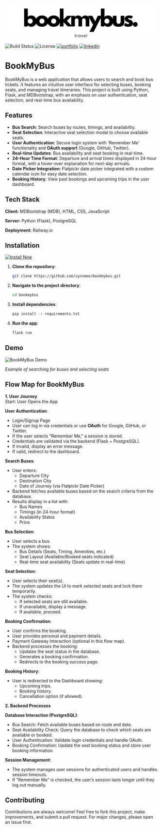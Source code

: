 
![Logo](https://github.com/syncmee/bookmybus/blob/main/static/logos/bmb_logo.png?raw=true)

![Build Status](https://img.shields.io/badge/build-passing-brightgreen) ![License](https://img.shields.io/badge/license-MIT-blue)
[![portfolio](https://img.shields.io/badge/my_portfolio-000?style=for-the-badge&logo=ko-fi&logoColor=white)](https://github.com/syncmee/)
[![linkedin](https://img.shields.io/badge/linkedin-0A66C2?style=for-the-badge&logo=linkedin&logoColor=white)](https://www.linkedin.com/in/rohittalukdar)

# BookMyBus

BookMyBus is a web application that allows users to search and book bus tickets. It features an intuitive user interface for selecting buses, booking seats, and managing travel itineraries. This project is built using Python, Flask, and MDBootstrap, with an emphasis on user authentication, seat selection, and real-time bus availability.

## Features

- **Bus Search**: Search buses by routes, timings, and availability.
- **Seat Selection**: Interactive seat selection modal to choose available seats.
- **User Authentication**: Secure login system with 'Remember Me' functionality and **OAuth support** (Google, GitHub, Twitter).
- **Real-time Updates**: Bus availability and seat booking in real-time.
- **24-Hour Time Format**: Departure and arrival times displayed in 24-hour format, with a hover-over explanation for next-day arrivals.
- **Date Picker Integration**: Flatpickr date picker integrated with a custom calendar icon for easy date selection.
- **Booking History**: View past bookings and upcoming trips in the user dashboard.

## Tech Stack

**Client:** MDBootstrap (MDB), HTML, CSS, JavaScript

**Server:** Python (Flask), PostgreSQL

**Deployment:** Railway.io

## Installation

[![Install Now](https://img.shields.io/badge/install-now-green.svg)](https://github.com/syncmee/bookmybus)

1. **Clone the repository**:
   ```bash
   git clone https://github.com/syncmee/bookmybus.git
   ```
2. **Navigate to the project directory**: 
   ```bash
   cd bookmybus
   ```
3. **Install dependencies**:
   ```bash
   pip install -r requirements.txt
   ```
4. **Run the app**:
   ```bash
   flask run
   ```

## Demo

![BookMyBus Demo](path-to-demo/demo.gif)

_Example of searching for buses and selecting seats_

## Flow Map for BookMyBus

**1. User Journey**  
Start: User Opens the App  

**User Authentication**:
- Login/Signup Page
- User can log in via credentials or use **OAuth** for Google, GitHub, or Twitter.
- If the user selects "Remember Me," a session is stored.
- Credentials are validated via the backend (Flask + PostgreSQL).
- If invalid, display an error message.
- If valid, redirect to the dashboard.

**Search Buses**:
- User enters:
  - Departure City
  - Destination City
  - Date of Journey (via Flatpickr Date Picker)
- Backend fetches available buses based on the search criteria from the database.
- Results display in a list with:
  - Bus Names
  - Timings (in 24-hour format)
  - Availability Status
  - Price

**Bus Selection**:
- User selects a bus.
- The system shows:
  - Bus Details (Seats, Timing, Amenities, etc.)
  - Seat Layout (Available/Booked seats indicated)
  - Real-time seat availability (Seats update in real-time)

**Seat Selection**:
- User selects their seat(s).
- The system updates the UI to mark selected seats and lock them temporarily.
- The system checks:
  - If selected seats are still available.
  - If unavailable, display a message.
  - If available, proceed.

**Booking Confirmation**:
- User confirms the booking.
- User provides personal and payment details.
- Payment Gateway Interaction (optional in this flow map).
- Backend processes the booking:
  - Updates the seat status in the database.
  - Generates a booking confirmation.
  - Redirects to the booking success page.

**Booking History**:
- User is redirected to the Dashboard showing:
  - Upcoming trips.
  - Booking history.
  - Cancellation option (if allowed).

**2. Backend Processes**  

**Database Interaction (PostgreSQL)**:
- Bus Search: Fetch available buses based on route and date.
- Seat Availability Check: Query the database to check which seats are available or booked.
- User Authentication: Validate login credentials and handle OAuth.
- Booking Confirmation: Update the seat booking status and store user booking information.

**Session Management**:
- The system manages user sessions for authenticated users and handles session timeouts.
- If "Remember Me" is checked, the user’s session lasts longer until they log out manually.

## Contributing

Contributions are always welcome! Feel free to fork this project, make improvements, and submit a pull request. For major changes, please open an issue first.
